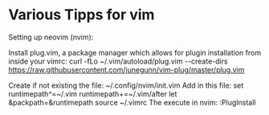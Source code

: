 # Various Tipps for vim


Setting up neovim (nvim):

Install plug.vim, a package manager which allows for plugin installation from inside your vimrc:
curl -fLo ~/.vim/autoload/plug.vim --create-dirs \
    https://raw.githubusercontent.com/junegunn/vim-plug/master/plug.vim

Create if not existing the file:
~/.config/nvim/init.vim
Add in this file:
set runtimepath^=~/.vim runtimepath+=~/.vim/after
let &packpath=&runtimepath
source ~/.vimrc
The execute in nvim:
:PlugInstall

